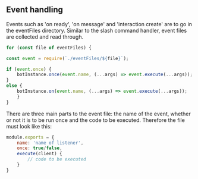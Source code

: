 ## Event handling
Events such as 'on ready', 'on message' and 'interaction create' are to go in the eventFiles directory. Similar to the slash command handler, event files are collected and read through. 
```js
for (const file of eventFiles) {

const event = require(`./eventFiles/${file}`);

if (event.once) {
	botInstance.once(event.name, (...args) => event.execute(...args));
}
else {
	botInstance.on(event.name, (...args) => event.execute(...args));
	}
}
```
There are three main parts to the event file: the name of the event, whether or not it is to be run once and the code to be executed. Therefore the file must look like this:
```js
module.exports = {
	name: 'name of listener',
	once: true/false,
	execute(client) {
		// code to be executed
	}
}
```